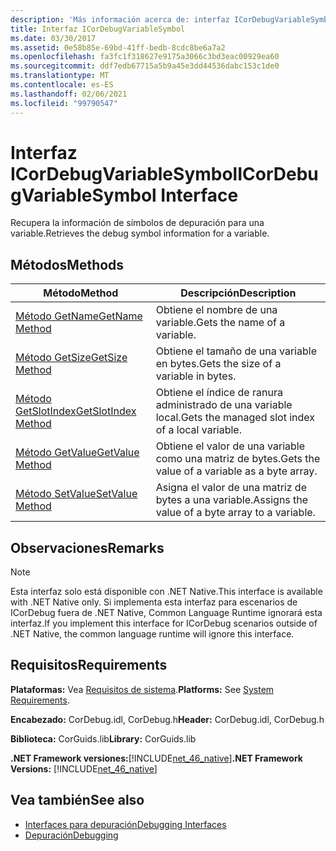 ```yaml
---
description: 'Más información acerca de: interfaz ICorDebugVariableSymbol'
title: Interfaz ICorDebugVariableSymbol
ms.date: 03/30/2017
ms.assetid: 0e58b85e-69bd-41ff-bedb-8cdc8be6a7a2
ms.openlocfilehash: fa3fc1f318627e9175a3066c3bd3eac00929ea60
ms.sourcegitcommit: ddf7edb67715a5b9a45e3dd44536dabc153c1de0
ms.translationtype: MT
ms.contentlocale: es-ES
ms.lasthandoff: 02/06/2021
ms.locfileid: "99790547"
---
```

# <a name="icordebugvariablesymbol-interface"></a><span data-ttu-id="72ec2-103">Interfaz ICorDebugVariableSymbol</span><span class="sxs-lookup"><span data-stu-id="72ec2-103">ICorDebugVariableSymbol Interface</span></span>

<span data-ttu-id="72ec2-104">Recupera la información de símbolos de depuración para una variable.</span><span class="sxs-lookup"><span data-stu-id="72ec2-104">Retrieves the debug symbol information for a variable.</span></span>  
  
## <a name="methods"></a><span data-ttu-id="72ec2-105">Métodos</span><span class="sxs-lookup"><span data-stu-id="72ec2-105">Methods</span></span>  
  
|<span data-ttu-id="72ec2-106">Método</span><span class="sxs-lookup"><span data-stu-id="72ec2-106">Method</span></span>|<span data-ttu-id="72ec2-107">Descripción</span><span class="sxs-lookup"><span data-stu-id="72ec2-107">Description</span></span>|  
|------------|-----------------|  
|[<span data-ttu-id="72ec2-108">Método GetName</span><span class="sxs-lookup"><span data-stu-id="72ec2-108">GetName Method</span></span>](icordebugvariablesymbol-getname-method.md)|<span data-ttu-id="72ec2-109">Obtiene el nombre de una variable.</span><span class="sxs-lookup"><span data-stu-id="72ec2-109">Gets the name of a variable.</span></span>|  
|[<span data-ttu-id="72ec2-110">Método GetSize</span><span class="sxs-lookup"><span data-stu-id="72ec2-110">GetSize Method</span></span>](icordebugvariablesymbol-getsize-method.md)|<span data-ttu-id="72ec2-111">Obtiene el tamaño de una variable en bytes.</span><span class="sxs-lookup"><span data-stu-id="72ec2-111">Gets the size of a variable in bytes.</span></span>|  
|[<span data-ttu-id="72ec2-112">Método GetSlotIndex</span><span class="sxs-lookup"><span data-stu-id="72ec2-112">GetSlotIndex Method</span></span>](icordebugvariablesymbol-getslotindex-method.md)|<span data-ttu-id="72ec2-113">Obtiene el índice de ranura administrado de una variable local.</span><span class="sxs-lookup"><span data-stu-id="72ec2-113">Gets the managed slot index of a local variable.</span></span>|  
|[<span data-ttu-id="72ec2-114">Método GetValue</span><span class="sxs-lookup"><span data-stu-id="72ec2-114">GetValue Method</span></span>](icordebugvariablesymbol-getvalue-method.md)|<span data-ttu-id="72ec2-115">Obtiene el valor de una variable como una matriz de bytes.</span><span class="sxs-lookup"><span data-stu-id="72ec2-115">Gets the value of a variable as a byte array.</span></span>|  
|[<span data-ttu-id="72ec2-116">Método SetValue</span><span class="sxs-lookup"><span data-stu-id="72ec2-116">SetValue Method</span></span>](icordebugvariablesymbol-setvalue-method.md)|<span data-ttu-id="72ec2-117">Asigna el valor de una matriz de bytes a una variable.</span><span class="sxs-lookup"><span data-stu-id="72ec2-117">Assigns the value of a byte array to a variable.</span></span>|  
  
## <a name="remarks"></a><span data-ttu-id="72ec2-118">Observaciones</span><span class="sxs-lookup"><span data-stu-id="72ec2-118">Remarks</span></span>  
  
> [!NOTE]
> <span data-ttu-id="72ec2-119">Esta interfaz solo está disponible con .NET Native.</span><span class="sxs-lookup"><span data-stu-id="72ec2-119">This interface is available with .NET Native only.</span></span> <span data-ttu-id="72ec2-120">Si implementa esta interfaz para escenarios de ICorDebug fuera de .NET Native, Common Language Runtime ignorará esta interfaz.</span><span class="sxs-lookup"><span data-stu-id="72ec2-120">If you implement this interface for ICorDebug scenarios outside of .NET Native, the common language runtime will ignore this interface.</span></span>  
  
## <a name="requirements"></a><span data-ttu-id="72ec2-121">Requisitos</span><span class="sxs-lookup"><span data-stu-id="72ec2-121">Requirements</span></span>  

 <span data-ttu-id="72ec2-122">**Plataformas:** Vea [Requisitos de sistema](../../get-started/system-requirements.md).</span><span class="sxs-lookup"><span data-stu-id="72ec2-122">**Platforms:** See [System Requirements](../../get-started/system-requirements.md).</span></span>  
  
 <span data-ttu-id="72ec2-123">**Encabezado:** CorDebug.idl, CorDebug.h</span><span class="sxs-lookup"><span data-stu-id="72ec2-123">**Header:** CorDebug.idl, CorDebug.h</span></span>  
  
 <span data-ttu-id="72ec2-124">**Biblioteca:** CorGuids.lib</span><span class="sxs-lookup"><span data-stu-id="72ec2-124">**Library:** CorGuids.lib</span></span>  
  
 <span data-ttu-id="72ec2-125">**.NET Framework versiones:**[!INCLUDE[net_46_native](../../../../includes/net-46-native-md.md)]</span><span class="sxs-lookup"><span data-stu-id="72ec2-125">**.NET Framework Versions:** [!INCLUDE[net_46_native](../../../../includes/net-46-native-md.md)]</span></span>  
  
## <a name="see-also"></a><span data-ttu-id="72ec2-126">Vea también</span><span class="sxs-lookup"><span data-stu-id="72ec2-126">See also</span></span>

- [<span data-ttu-id="72ec2-127">Interfaces para depuración</span><span class="sxs-lookup"><span data-stu-id="72ec2-127">Debugging Interfaces</span></span>](debugging-interfaces.md)
- [<span data-ttu-id="72ec2-128">Depuración</span><span class="sxs-lookup"><span data-stu-id="72ec2-128">Debugging</span></span>](index.md)

